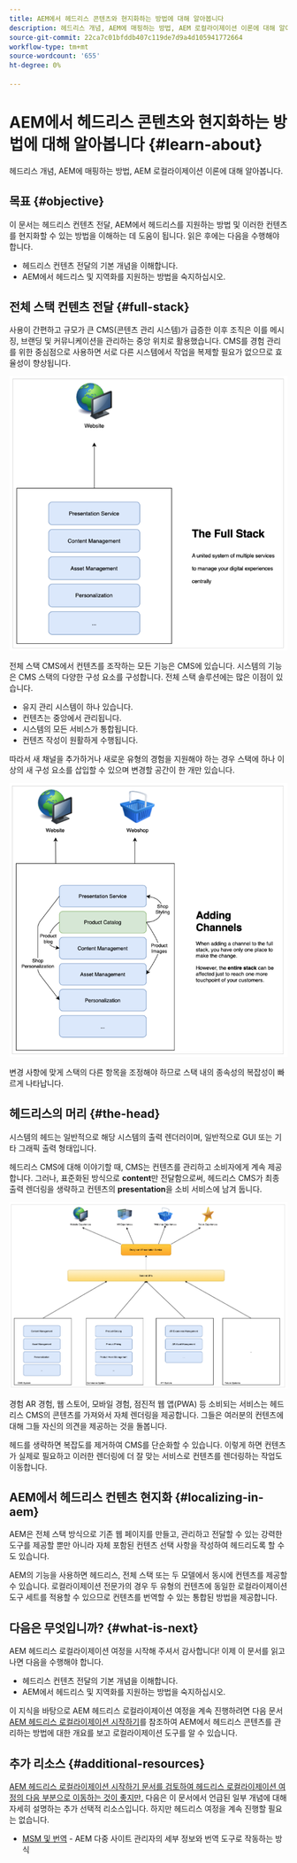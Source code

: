 ```yaml
---
title: AEM에서 헤드리스 콘텐츠와 현지화하는 방법에 대해 알아봅니다
description: 헤드리스 개념, AEM에 매핑하는 방법, AEM 로컬라이제이션 이론에 대해 알아봅니다.
source-git-commit: 22ca7c01bfddb407c119de7d9a4d105941772664
workflow-type: tm+mt
source-wordcount: '655'
ht-degree: 0%

---
```


# AEM에서 헤드리스 콘텐츠와 현지화하는 방법에 대해 알아봅니다 {#learn-about}

헤드리스 개념, AEM에 매핑하는 방법, AEM 로컬라이제이션 이론에 대해 알아봅니다.

## 목표 {#objective}

이 문서는 헤드리스 컨텐츠 전달, AEM에서 헤드리스를 지원하는 방법 및 이러한 컨텐츠를 현지화할 수 있는 방법을 이해하는 데 도움이 됩니다. 읽은 후에는 다음을 수행해야 합니다.

* 헤드리스 컨텐츠 전달의 기본 개념을 이해합니다.
* AEM에서 헤드리스 및 지역화를 지원하는 방법을 숙지하십시오.

## 전체 스택 컨텐츠 전달 {#full-stack}

사용이 간편하고 규모가 큰 CMS(콘텐츠 관리 시스템)가 급증한 이후 조직은 이를 메시징, 브랜딩 및 커뮤니케이션을 관리하는 중앙 위치로 활용했습니다. CMS를 경험 관리를 위한 중심점으로 사용하면 서로 다른 시스템에서 작업을 복제할 필요가 없으므로 효율성이 향상됩니다.

![기존의 전체 스택 CMS](/help/journey-headless/developer/assets/full-stack.png)

전체 스택 CMS에서 컨텐츠를 조작하는 모든 기능은 CMS에 있습니다. 시스템의 기능은 CMS 스택의 다양한 구성 요소를 구성합니다. 전체 스택 솔루션에는 많은 이점이 있습니다.

* 유지 관리 시스템이 하나 있습니다.
* 컨텐츠는 중앙에서 관리됩니다.
* 시스템의 모든 서비스가 통합됩니다.
* 컨텐츠 작성이 원활하게 수행됩니다.

따라서 새 채널을 추가하거나 새로운 유형의 경험을 지원해야 하는 경우 스택에 하나 이상의 새 구성 요소를 삽입할 수 있으며 변경할 공간이 한 개만 있습니다.

![스택에 새 채널 추가](/help/journey-headless/developer/assets/adding-channel.png)

변경 사항에 맞게 스택의 다른 항목을 조정해야 하므로 스택 내의 종속성의 복잡성이 빠르게 나타납니다.

## 헤드리스의 머리 {#the-head}

시스템의 헤드는 일반적으로 해당 시스템의 출력 렌더러이며, 일반적으로 GUI 또는 기타 그래픽 출력 형태입니다.

헤드리스 CMS에 대해 이야기할 때, CMS는 컨텐츠를 관리하고 소비자에게 계속 제공합니다. 그러나, 표준화된 방식으로 **content**&#x200B;만 전달함으로써, 헤드리스 CMS가 최종 출력 렌더링을 생략하고 컨텐츠의 **presentation**&#x200B;을 소비 서비스에 남겨 둡니다.

![헤드리스 CMS](/help/journey-headless/developer/assets/headless-cms.png)

경험 AR 경험, 웹 스토어, 모바일 경험, 점진적 웹 앱(PWA) 등 소비되는 서비스는 헤드리스 CMS의 콘텐츠를 가져와서 자체 렌더링을 제공합니다. 그들은 여러분의 컨텐츠에 대해 그들 자신의 의견을 제공하는 것을 돌봅니다.

헤드를 생략하면 복잡도를 제거하여 CMS를 단순화할 수 있습니다. 이렇게 하면 컨텐츠가 실제로 필요하고 이러한 렌더링에 더 잘 맞는 서비스로 컨텐츠를 렌더링하는 작업도 이동합니다.

## AEM에서 헤드리스 컨텐츠 현지화 {#localizing-in-aem}

AEM은 전체 스택 방식으로 기존 웹 페이지를 만들고, 관리하고 전달할 수 있는 강력한 도구를 제공할 뿐만 아니라 자체 포함된 컨텐츠 선택 사항을 작성하여 헤드리도록 할 수도 있습니다.

AEM의 기능을 사용하면 헤드리스, 전체 스택 또는 두 모델에서 동시에 컨텐츠를 제공할 수 있습니다. 로컬라이제이션 전문가의 경우 두 유형의 컨텐츠에 동일한 로컬라이제이션 도구 세트를 적용할 수 있으므로 컨텐츠를 번역할 수 있는 통합된 방법을 제공합니다.

## 다음은 무엇입니까? {#what-is-next}

AEM 헤드리스 로컬라이제이션 여정을 시작해 주셔서 감사합니다! 이제 이 문서를 읽고 나면 다음을 수행해야 합니다.

* 헤드리스 컨텐츠 전달의 기본 개념을 이해합니다.
* AEM에서 헤드리스 및 지역화를 지원하는 방법을 숙지하십시오.

이 지식을 바탕으로 AEM 헤드리스 로컬라이제이션 여정을 계속 진행하려면 다음 문서 [AEM 헤드리스 로컬라이제이션 시작하기](getting-started.md)를 참조하여 AEM에서 헤드리스 콘텐츠를 관리하는 방법에 대한 개요를 보고 로컬라이제이션 도구를 알 수 있습니다.

## 추가 리소스 {#additional-resources}

[AEM 헤드리스 로컬라이제이션 시작하기 문서를 검토하여 헤드리스 로컬라이제이션 여정의 다음 부분으로 이동하는 것이 좋지만,](getting-started.md) 다음은 이 문서에서 언급된 일부 개념에 대해 자세히 설명하는 추가 선택적 리소스입니다. 하지만 헤드리스 여정을 계속 진행할 필요는 없습니다.

* [MSM 및 번역](/help/sites-cloud/administering/msm-and-translation.md)  - AEM 다중 사이트 관리자의 세부 정보와 번역 도구로 작동하는 방식
